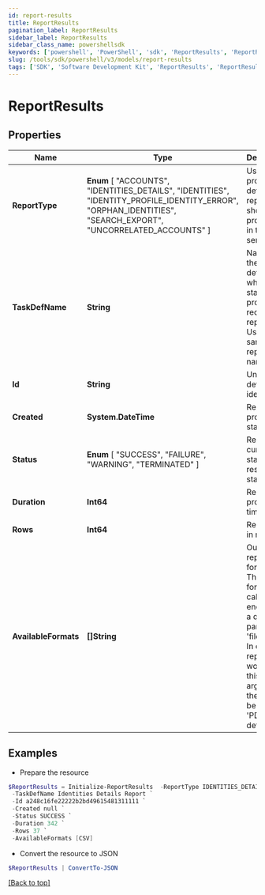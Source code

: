 ```yaml
---
id: report-results
title: ReportResults
pagination_label: ReportResults
sidebar_label: ReportResults
sidebar_class_name: powershellsdk
keywords: ['powershell', 'PowerShell', 'sdk', 'ReportResults', 'ReportResults']
slug: /tools/sdk/powershell/v3/models/report-results
tags: ['SDK', 'Software Development Kit', 'ReportResults', 'ReportResults']
---
```


# ReportResults

## Properties

| Name | Type | Description | Notes |
| --- | --- | --- | --- |
| **ReportType** | **Enum** [ "ACCOUNTS", "IDENTITIES_DETAILS", "IDENTITIES", "IDENTITY_PROFILE_IDENTITY_ERROR", "ORPHAN_IDENTITIES", "SEARCH_EXPORT", "UNCORRELATED_ACCOUNTS" ] | Use this property to define what report should be processed in the RDE service. | [optional] |
| **TaskDefName** | **String** | Name of the task definition which is started to process requesting report. Usually the same as report name | [optional] |
| **Id** | **String** | Unique task definition identifier. | [optional] |
| **Created** | **System.DateTime** | Report processing start date | [optional] |
| **Status** | **Enum** [ "SUCCESS", "FAILURE", "WARNING", "TERMINATED" ] | Report current state or result status. | [optional] |
| **Duration** | **Int64** | Report processing time in ms. | [optional] |
| **Rows** | **Int64** | Report size in rows. | [optional] |
| **AvailableFormats** | **[]String** | Output report file formats. This are formats for calling get endpoint as a query parameter 'fileFormat'. In case report won't have this argument there will be ['CSV', 'PDF'] as default. | [optional] |

## Examples

- Prepare the resource

```powershell
$ReportResults = Initialize-ReportResults  -ReportType IDENTITIES_DETAILS `
 -TaskDefName Identities Details Report `
 -Id a248c16fe22222b2bd49615481311111 `
 -Created null `
 -Status SUCCESS `
 -Duration 342 `
 -Rows 37 `
 -AvailableFormats [CSV]
```

- Convert the resource to JSON

```powershell
$ReportResults | ConvertTo-JSON
```

[[Back to top]](#)
